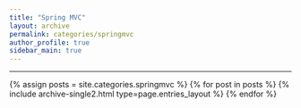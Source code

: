 ```yaml
---
title: "Spring MVC"
layout: archive
permalink: categories/springmvc
author_profile: true
sidebar_main: true
---
```


<!-- 공백이 포함되어 있는 카테고리 이름의 경우 site.categories['a b c'] 이런식으로! -->

---

{% assign posts = site.categories.springmvc %}
{% for post in posts %} {% include archive-single2.html type=page.entries_layout %} {% endfor %}
